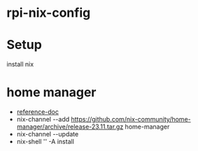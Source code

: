 # rpi-nix-config

# Setup
install nix

# home manager
- [reference-doc](https://nix-community.github.io/home-manager/index.xhtml#sec-install-standalone)
- nix-channel --add https://github.com/nix-community/home-manager/archive/release-23.11.tar.gz home-manager
- nix-channel --update
- nix-shell '<home-manager>' -A install


